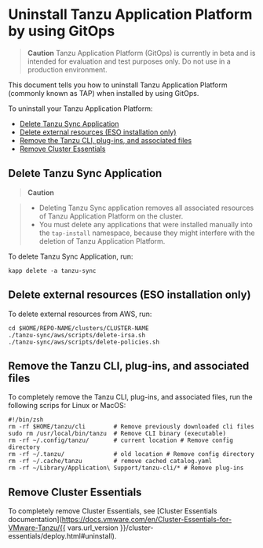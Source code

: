 # Uninstall Tanzu Application Platform by using GitOps

>**Caution** Tanzu Application Platform (GitOps) is currently in beta and is intended for evaluation and test purposes only. Do not use in a production environment.

This document tells you how to uninstall Tanzu Application Platform (commonly known as TAP) when installed by using GitOps.

To uninstall your Tanzu Application Platform:

- [Delete Tanzu Sync Application](#del-tanzu-sync)
- [Delete external resources (ESO installation only)](#del-aws-resources)
- [Remove the Tanzu CLI, plug-ins, and associated files](#remove-tanzu-cli)
- [Remove Cluster Essentials](#remove-ce)

## <a id='del-tap'></a>Delete Tanzu Sync Application

>**Caution** 

> - Deleting Tanzu Sync application removes all associated resources of Tanzu Application Platform on the cluster.
> - You must delete any applications that were installed manually into the `tap-install` namespace, 
> because they might interfere with the deletion of Tanzu Application Platform.

To delete Tanzu Sync Application, run:

```console
kapp delete -a tanzu-sync
```

## <a id='del-aws-resources'></a>Delete external resources (ESO installation only)

To delete external resources from AWS, run:

```console
cd $HOME/REPO-NAME/clusters/CLUSTER-NAME
./tanzu-sync/aws/scripts/delete-irsa.sh
./tanzu-sync/aws/scripts/delete-policies.sh
```

## <a id='remove-tanzu-cli'></a> Remove the Tanzu CLI, plug-ins, and associated files

To completely remove the Tanzu CLI, plug-ins, and associated files, 
run the following scrips for Linux or MacOS:

```console
#!/bin/zsh
rm -rf $HOME/tanzu/cli        # Remove previously downloaded cli files
sudo rm /usr/local/bin/tanzu  # Remove CLI binary (executable)
rm -rf ~/.config/tanzu/       # current location # Remove config directory
rm -rf ~/.tanzu/              # old location # Remove config directory
rm -rf ~/.cache/tanzu         # remove cached catalog.yaml
rm -rf ~/Library/Application\ Support/tanzu-cli/* # Remove plug-ins
```

## <a id='remove-ce'></a> Remove Cluster Essentials

To completely remove Cluster Essentials, see [Cluster Essentials documentation](https://docs.vmware.com/en/Cluster-Essentials-for-VMware-Tanzu/{{ vars.url_version }}/cluster-essentials/deploy.html#uninstall).
